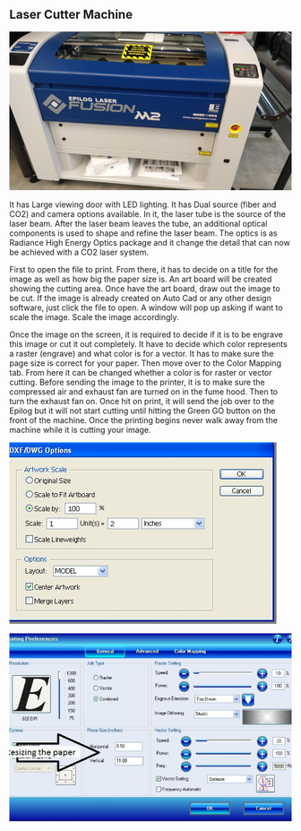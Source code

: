 ## Laser Cutter Machine

![Laser Cutter](img/Lasercutter.jpeg "Lase Cutter")

It has Large viewing door with LED lighting.
It has Dual source (fiber and CO2) and camera options available.
In it, the laser tube is the source of the laser beam.
After the laser beam leaves the tube, an additional optical components is used to shape and refine the laser beam.
The optics is as Radiance High Energy Optics package and it change the detail that can now be achieved with a CO2 laser system.

First to open the file to print. 
From there, it has to decide on a title for the image as well as how big the paper size is.  An art board will be created showing the cutting area. 
Once have the art board, draw out the image to be cut.
If the image is already created on Auto Cad or any other design software, just click the file to open.
A window will pop up asking if want to scale the image. Scale the image accordingly.

Once the image on the screen, it is required to decide if it is to  be engrave this image or cut it out completely.
It have to decide which color represents a raster (engrave) and what color is for a vector.
It has to make sure the page size is correct for your paper.
Then move over to the Color Mapping tab. From here it can be changed whether a color is for raster or vector cutting.
Before sending the image to the printer, it is to make sure the compressed air and exhaust fan are turned on in the fume hood. Then to turn the exhaust fan on.
Once hit on print, it will send the job over to the Epilog but it will not start cutting until hitting the Green GO button on the front of the machine. 
Once the printing begins never walk away from the machine while it is cutting your image.

![Uploading an Image](img/printing1.jpeg "Uploading an Image")

![Color Scheme and Print Set Up](img/printing2.jpeg "Color Scheme and Print Set Up")
